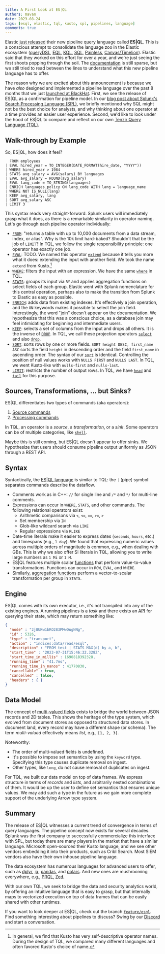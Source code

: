 ```yaml
---
title: A First Look at ES|QL
authors: mavam
date: 2023-08-24
tags: [esql, elastic, tql, kusto, spl, pipelines, language]
comments: true
---
```


Elastic [just
released](https://www.elastic.co/blog/elasticsearch-query-language-esql) their
new pipeline query language called **ES|QL**. This is a conscious attempt to
consolidate the language zoo in the Elastic ecosystem
([queryDSL](https://www.elastic.co/guide/en/elasticsearch/reference/current/query-dsl.html),
[EQL](https://www.elastic.co/guide/en/elasticsearch/reference/current/eql.html),
[KQL](https://www.elastic.co/guide/en/kibana/current/kuery-query.html),
[SQL](https://www.elastic.co/guide/en/elasticsearch/reference/current/xpack-sql.html),
[Painless](https://www.elastic.co/guide/en/elasticsearch/reference/current/modules-scripting-painless.html),
[Canvas/Timelion](https://www.elastic.co/guide/en/kibana/current/timelion.html)).
Elastic said that they worked on this effort for over a year, and we're just
seeing the first shoots popping through the soil.  The
[documentation](https://esql-latest.docs-preview.app.elstc.co/guide/en/elasticsearch/reference/master/esql.html)
is still sparse, but we still tried to read between the lines to understand what
this new pipeline language has to offer.

<!--truncate-->

The reason why we are excited about this announcement is because we have *also*
designed and implemented a pipeline language over the past 8 months that we just
[launched at BlackHat](/blog/introducing-tenzir-security-data-pipelines). First,
we see the release of ES|QL as a confirmation for pipeline model. In our [blog
post about Splunk's Search Processing Language
(SPL)](/blog/tenzir-for-splunk-users), we briefly mentioned why SQL might not be
the best choice for analysts, and why thinking about one operator at a time
provides an easier user experience. Second, we'd like to look under the hood of
ES|QL to compare and reflect on our own [Tenzir Query Language
(TQL)](/language).

## Walk-through by Example

So,  ES|QL, how does it feel?

```
  FROM employees
| EVAL hired_year = TO_INTEGER(DATE_FORMAT(hire_date, "YYYY"))
| WHERE hired_year > 1984
| STATS avg_salary = AVG(salary) BY languages
| EVAL avg_salary = ROUND(avg_salary)
| EVAL lang_code = TO_STRING(languages)
| ENRICH languages_policy ON lang_code WITH lang = language_name
| WHERE NOT IS_NULL(lang)
| KEEP avg_salary, lang
| SORT avg_salary ASC
| LIMIT 3
```

This syntax reads very straight-forward. Splunk users will immediately grasp
what it does, as there is a remarkable similarity in operator naming. Let's go
through each pipeline operator individually:

- [`FROM`](https://esql-latest.docs-preview.app.elstc.co/guide/en/elasticsearch/reference/master/esql-from.html):
  "returns a table with up to 10,000 documents from a data stream, index, or
  alias".  Why is the 10k limit hard-baked? Shouldn't that be the job of
  [`LIMIT`](https://esql-latest.docs-preview.app.elstc.co/guide/en/elasticsearch/reference/master/esql-limit.html)?
  In TQL, we follow the single responsibility principle: one operator has
  exactly one job.
- [`EVAL`](https://esql-latest.docs-preview.app.elstc.co/guide/en/elasticsearch/reference/master/esql-eval.html):
  TODO. We named this operator [`extend`](/operators/transformations/extend)
  because it tells you more what it does: extending the input with another
  field. We took the name `extend` from Kusto.[^1]
- [`WHERE`](https://esql-latest.docs-preview.app.elstc.co/guide/en/elasticsearch/reference/master/esql-where.html):
  filters the input with an expression. We have the same
  [`where`](/operators/transformations/where) in TQL.
- [`STATS`](https://esql-latest.docs-preview.app.elstc.co/guide/en/elasticsearch/reference/master/esql-stats-by.html):
  groups its input via `BY` and applies aggregation functions on select fields
  of each group.  Elastic went with Splunk nomenclature for this central
  operation, perhaps also to make the transition from Splunk to Elastic as easy
  as possible.
- [`ENRICH`](https://esql-latest.docs-preview.app.elstc.co/guide/en/elasticsearch/reference/master/esql-enrich.html):
  adds data from existing indexes. It's effectively a join operation, and the
  `ON` keywords makes it possible to select the join field. Interestingly, the
  word "join" doesn't appear on the documentation. We hypothesize that this was
  a conscious choice, as a database join may feel intimidating for beginning and
  intermediate users.
- [`KEEP`](https://esql-latest.docs-preview.app.elstc.co/guide/en/elasticsearch/reference/master/esql-keep.html):
  selects a set of columns from the input and drops all others. It is the
  inverse of
  [`DROP`](https://esql-latest.docs-preview.app.elstc.co/guide/en/elasticsearch/reference/master/esql-drop.html).
  In TQL, we call these projection operators
  [`select`](/operators/transformations/select) and also
  [`drop`](/operators/transformations/drop).
- [`SORT`](https://esql-latest.docs-preview.app.elstc.co/guide/en/elasticsearch/reference/master/esql-sort.html):
  sorts rows by one or more fields. `SORT height DESC, first_name ASC` sorts the
  field `height` in descending order and the field `first_name` in ascending
  order. The syntax of our [`sort`](/operators/transformations/sort) is
  identical. Controlling the position of null values works with `NULLS FIRST`
  and `NULLS LAST`. In TQL, we went Kusto-like with `nulls-first` and
  `nulls-last`.
- [`LIMIT`](https://esql-latest.docs-preview.app.elstc.co/guide/en/elasticsearch/reference/master/esql-limit.html):
  restricts the number of output rows. In TQL, we have
  [`head`](/operators/transformations/head) and
  [`tail`](/operators/transformations/tail) for this purpose.

[^1]:  In general, we find that Kusto has very self-descriptive operator names. During the design of TQL, we compared many different languages and often favored Kusto's choice of name.

## Sources, Transformations, ... but Sinks?

ES|QL differentiates two types of commands (aka operators):

1. [Source commands](https://esql-latest.docs-preview.app.elstc.co/guide/en/elasticsearch/reference/master/esql-source-commands.html)
2. [Processing commands](https://esql-latest.docs-preview.app.elstc.co/guide/en/elasticsearch/reference/master/esql-processing-commands.html)

In TQL, an operator is a *source*, a *transformation*, or a *sink*. Some
operators can be of multiple categories, like
[`shell`](/operators/sources/shell).

Maybe this is still coming, but ES|QL doesn't appear to offer sinks. We
hypothesize that users should consume pipeline output uniformly as JSON through
a REST API.

## Syntax

Syntactically, the [ES|QL
language](https://esql-latest.docs-preview.app.elstc.co/guide/en/elasticsearch/reference/master/esql-syntax.html)
is similar to TQL: the `|` (pipe) symbol separates commands describe the
dataflow.

- Comments work as in C++: `//` for single line and `/*` and `*/` for multi-line
  comments.
- Expressions can occur in `WHERE`, `STATS`, and other commands. The following
  relational operators exist:
  - Arithmetic comparisons via `<`, `<=`, `==`, `>=`, `>`
  - Set membership via `IN`
  - Glob-like wildcard search via `LIKE`
  - Regular expressions via `RLIKE`
- Date-time literals make it easier to express dates (`seconds`, `hours`, etc.)
  and timespans (e.g., `1 day`). We found that expressing numeric values across
  multiple orders of magnitude is common, e.g., when dealing with GBs. This is
  why we also offer SI literals in TQL, allowing you to write large numbers as
  `1 Mi` or `1 M`.
- ES|QL features multiple scalar
  [functions](https://esql-latest.docs-preview.app.elstc.co/guide/en/elasticsearch/reference/master/esql-functions.html)
  that perform value-to-value transformations. Functions can occur in `ROW`,
  `EVAL`, and `WHERE`.
- Similarly, [aggregation
  functions](https://esql-latest.docs-preview.app.elstc.co/guide/en/elasticsearch/reference/master/esql-agg-functions.html)
  perform a vector-to-scalar transformation per group in `STATS`.

## Engine

ES|QL comes with its own executor, i.e., it's not transpiled into any of the
existing engines.  A running pipelines is a *task* and there exists an
[API](https://esql-latest.docs-preview.app.elstc.co/guide/en/elasticsearch/reference/master/esql-task-management.html)
for querying their state, which may return something like:

```json
{
  "node" : "2j8UKw1bRO283PMwDugNNg",
  "id" : 5326,
  "type" : "transport",
  "action" : "indices:data/read/esql",
  "description" : "FROM test | STATS MAX(d) by a, b",
  "start_time" : "2023-07-31T15:46:32.328Z",
  "start_time_in_millis" : 1690818392328,
  "running_time" : "41.7ms",
  "running_time_in_nanos" : 41770830,
  "cancellable" : true,
  "cancelled" : false,
  "headers" : { }
}
```

## Data Model

The concept of [multi-valued
fields](https://esql-latest.docs-preview.app.elstc.co/guide/en/elasticsearch/reference/master/esql-multivalued-fields.html)
exists to bridge the world between JSON records and 2D tables. This shows the
heritage of the type system, which evolved from document stores as opposed to
structured data stores. In document land, every record may have a different
shape (or schema). The term *multi-valued* effectively means *list*, e.g.,
`[1, 2, 3]`.

Noteworthy:

- The order of multi-valued fields is undefined.
- It's possible to impose set semantics by using the `keyword` type. Specifying
  this type causes duplicate removal on ingest.
- Other types, like `long`, do not cause removal of duplicates on ingest.

For TQL, we built our data model on top of data frames. We express structure in
terms of *records* and *lists*, and arbitrarily nested combinations of them. It
would be up the user to define set semantics that ensures unique values. We may
add such a type in the future as we gain more complete support of the underlying
Arrow type system.

## Summary

The release of ES|QL witnesses a current trend of convergence in terms of query
languages. The pipeline concept now exists for several decades. Splunk was the
first company to successfully commercialize this interface with SPL, but today
there are many players in the market that have a similar language. Microsoft
open-sourced their Kusto language, and we see other vendors embedding it into
their products, such as Cribl Search. Most SIEM vendors also have their own
inhouse pipeline language.

The data ecosystem has numerous languages for advanced users to offer, such as
[dplyr](https://dplyr.tidyverse.org/), [jq](https://stedolan.github.io/jq/),
[pandas](https://pandas.pydata.org/), and [polars](https://www.pola.rs/). And
new ones are mushrooming everywhere, e.g., [PRQL](https://prql-lang.org/),
[Zed](https://zed.brimdata.io/).

With our own TQL, we seek to bridge the data and security analytics world, by
offering an intuitive language that is easy to grasp, but that internally maps
to vectorized execution on top of data frames that can be easily shared with other
runtimes.

If you want to look deeper at ES|QL, check out the branch
[`feature/esql`](https://github.com/elastic/elasticsearch/tree/feature/esql/x-pack/plugin/esql).
Find something interesting about pipelines to discuss? Swing by our
[Discord](/discord) and start a conversation.
